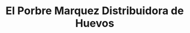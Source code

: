 ---
title: "El Porbre Marquez Distribuidora de Huevos"
url: /los-lagos/el-porbre-marquez-distribuidora-de-huevos/
shop: tienda de variedades
---